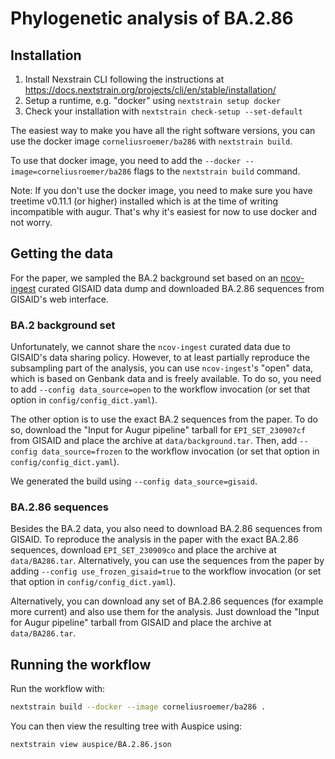 # Phylogenetic analysis of BA.2.86

## Installation

1. Install Nexstrain CLI following the instructions at <https://docs.nextstrain.org/projects/cli/en/stable/installation/>
2. Setup a runtime, e.g. "docker" using `nextstrain setup docker`
3. Check your installation with `nextstrain check-setup --set-default`

The easiest way to make you have all the right software versions, you can use the docker image `corneliusroemer/ba286` with `nextstrain build`.

To use that docker image, you need to add the `--docker --image=corneliusroemer/ba286` flags to the `nextstrain build` command.

Note: If you don't use the docker image, you need to make sure you have treetime v0.11.1 (or higher) installed which is at the time of writing incompatible with augur. That's why it's easiest for now to use docker and not worry.

## Getting the data

For the paper, we sampled the BA.2 background set based on an [ncov-ingest](https://www.github.com/nexstrain/ncov-ingest) curated GISAID data dump and downloaded BA.2.86 sequences from GISAID's web interface.

### BA.2 background set

Unfortunately, we cannot share the `ncov-ingest` curated data due to GISAID's data sharing policy. However, to at least partially reproduce the subsampling part of the analysis, you can use `ncov-ingest`'s "open" data, which is based on Genbank data and is freely available. To do so, you need to add `--config data_source=open` to the workflow invocation (or set that option in `config/config_dict.yaml`).

The other option is to use the exact BA.2 sequences from the paper. To do so, download the "Input for Augur pipeline" tarball for `EPI_SET_230907cf` from GISAID and place the archive at `data/background.tar`. Then, add `--config data_source=frozen` to the workflow invocation (or set that option in `config/config_dict.yaml`).

We generated the build using `--config data_source=gisaid`.

### BA.2.86 sequences

Besides the BA.2 data, you also need to download BA.2.86 sequences from GISAID. To reproduce the analysis in the paper with the exact BA.2.86 sequences, download `EPI_SET_230909co` and place the archive at `data/BA286.tar`. Alternatively, you can use the sequences from the paper by adding `--config use_frozen_gisaid=true` to the workflow invocation (or set that option in `config/config_dict.yaml`).

Alternatively, you can download any set of BA.2.86 sequences (for example more current) and also use them for the analysis. Just download the "Input for Augur pipeline" tarball from GISAID and place the archive at `data/BA286.tar`.

## Running the workflow

Run the workflow with:

```bash
nextstrain build --docker --image corneliusroemer/ba286 .
```

You can then view the resulting tree with Auspice using:

```bash
nextstrain view auspice/BA.2.86.json
```
